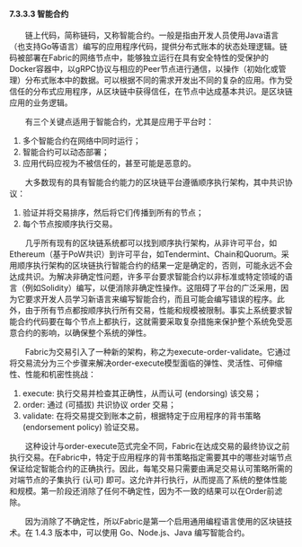 #### 7.3.3.3 智能合约
&emsp;&emsp;链上代码，简称链码，又称智能合约。一般是指由开发人员使用Java语言（也支持Go等语言）编写的应用程序代码，提供分布式账本的状态处理逻辑。链码被部署在Fabric的网络节点中，能够独立运行在具有安全特性的受保护的Docker容器中，以gRPC协议与相应的Peer节点进行通信，以操作（初始化或管理）分布式账本中的数据。可以根据不同的需求开发出不同的复杂的应用。作为受信任的分布式应用程序，从区块链中获得信任，在节点中达成基本共识。是区块链应用的业务逻辑。

&emsp;&emsp;有三个关键点适用于智能合约，尤其是应用于平台时：

1. 多个智能合约在网络中同时运行；
2. 智能合约可以动态部署；
3. 应用代码应视为不被信任的，甚至可能是恶意的。

&emsp;&emsp;大多数现有的具有智能合约能力的区块链平台遵循顺序执行架构，其中共识协议：

1. 验证并将交易排序，然后将它们传播到所有的节点；
2. 每个节点按顺序执行交易。

&emsp;&emsp;几乎所有现有的区块链系统都可以找到顺序执行架构，从非许可平台，如Ethereum（基于PoW共识）到许可平台，如Tendermint、Chain和Quorum。采用顺序执行架构的区块链执行智能合约的结果一定是确定的，否则，可能永远不会达成共识。为解决非确定性问题，许多平台要求智能合约以非标准或特定领域的语言（例如Solidity）编写，以便消除非确定性操作。这阻碍了平台的广泛采用，因为它要求开发人员学习新语言来编写智能合约，而且可能会编写错误的程序。此外，由于所有节点都按顺序执行所有交易，性能和规模被限制。事实上系统要求智能合约代码要在每个节点上都执行，这就需要采取复杂措施来保护整个系统免受恶意合约的影响，以确保整个系统的弹性。

&emsp;&emsp;Fabric为交易引入了一种新的架构，称之为execute-order-validate。它通过将交易流分为三个步骤来解决order-execute模型面临的弹性、灵活性、可伸缩性、性能和机密性挑战：

1. execute: 执行交易并检查其正确性，从而认可 (endorsing) 该交易；
2. order: 通过 (可插拔) 共识协议 order 交易；
3. validate: 在将交易提交到账本之前，根据特定于应用程序的背书策略 (endorsement policy) 验证交易。

&emsp;&emsp;这种设计与order-execute范式完全不同，Fabric在达成交易的最终协议之前执行交易。在Fabric中，特定于应用程序的背书策略指定需要其中的哪些对端节点保证给定智能合约的正确执行。因此，每笔交易只需要由满足交易认可策略所需的对端节点的子集执行 (认可) 即可。这允许并行执行，从而提高了系统的整体性能和规模。第一阶段还消除了任何不确定性，因为不一致的结果可以在Order前滤除。

&emsp;&emsp;因为消除了不确定性，所以Fabric是第一个启用通用编程语言使用的区块链技术。在 1.4.3 版本中，可以使用 Go、Node.js、Java 编写智能合约。
